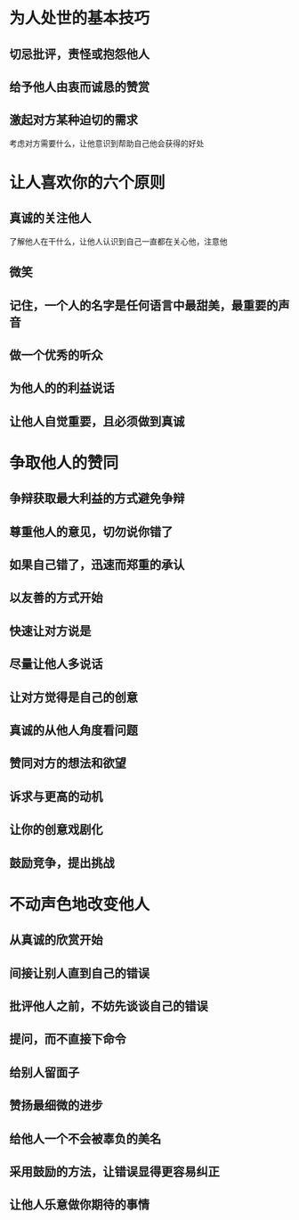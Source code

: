 # 为人处世的基本技巧

## 切忌批评，责怪或抱怨他人

## 给予他人由衷而诚恳的赞赏

## 激起对方某种迫切的需求
考虑对方需要什么，让他意识到帮助自己他会获得的好处
# 让人喜欢你的六个原则
## 真诚的关注他人
了解他人在干什么，让他人认识到自己一直都在关心他，注意他

## 微笑

## 记住，一个人的名字是任何语言中最甜美，最重要的声音

## 做一个优秀的听众

## 为他人的的利益说话

## 让他人自觉重要，且必须做到真诚

# 争取他人的赞同
## 争辩获取最大利益的方式避免争辩

## 尊重他人的意见，切勿说你错了

## 如果自己错了，迅速而郑重的承认

## 以友善的方式开始

## 快速让对方说是

## 尽量让他人多说话

## 让对方觉得是自己的创意

## 真诚的从他人角度看问题

## 赞同对方的想法和欲望

## 诉求与更高的动机

## 让你的创意戏剧化

## 鼓励竞争，提出挑战

# 不动声色地改变他人
## 从真诚的欣赏开始

## 间接让别人直到自己的错误

## 批评他人之前，不妨先谈谈自己的错误

## 提问，而不直接下命令

## 给别人留面子

## 赞扬最细微的进步

## 给他人一个不会被辜负的美名

## 采用鼓励的方法，让错误显得更容易纠正

## 让他人乐意做你期待的事情